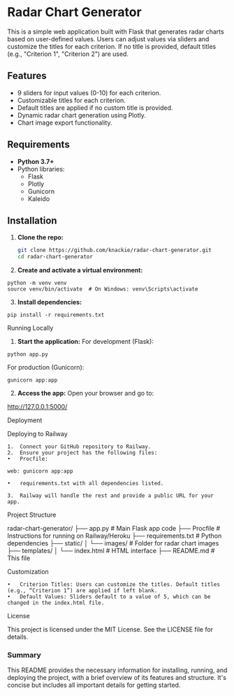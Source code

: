 # Radar Chart Generator

This is a simple web application built with Flask that generates radar charts based on user-defined values. Users can adjust values via sliders and customize the titles for each criterion. If no title is provided, default titles (e.g., "Criterion 1", "Criterion 2") are used.

## Features

- 9 sliders for input values (0-10) for each criterion.
- Customizable titles for each criterion.
- Default titles are applied if no custom title is provided.
- Dynamic radar chart generation using Plotly.
- Chart image export functionality.

## Requirements

- **Python 3.7+**
- Python libraries:
  - Flask
  - Plotly
  - Gunicorn
  - Kaleido

## Installation

1. **Clone the repo:**

   ```bash
   git clone https://github.com/knackie/radar-chart-generator.git
   cd radar-chart-generator
   ```

2.	**Create and activate a virtual environment:**

```
python -m venv venv
source venv/bin/activate  # On Windows: venv\Scripts\activate
```

3.	**Install dependencies:**

`pip install -r requirements.txt`



Running Locally

1.	**Start the application:**
For development (Flask):

`python app.py`

For production (Gunicorn):

`gunicorn app:app`


2.	**Access the app:**
Open your browser and go to:

http://127.0.0.1:5000/



Deployment

Deploying to Railway

	1.	Connect your GitHub repository to Railway.
	2.	Ensure your project has the following files:
	•	Procfile:

`web: gunicorn app:app`


	•	requirements.txt with all dependencies listed.

	3.	Railway will handle the rest and provide a public URL for your app.

Project Structure

radar-chart-generator/
├── app.py                   # Main Flask app code
├── Procfile                 # Instructions for running on Railway/Heroku
├── requirements.txt         # Python dependencies
├── static/
│   └── images/              # Folder for radar chart images
├── templates/
│   └── index.html           # HTML interface
├── README.md                # This file

Customization

	•	Criterion Titles: Users can customize the titles. Default titles (e.g., “Criterion 1”) are applied if left blank.
	•	Default Values: Sliders default to a value of 5, which can be changed in the index.html file.

License

This project is licensed under the MIT License. See the LICENSE file for details.

### Summary

This README provides the necessary information for installing, running, and deploying the project, with a brief overview of its features and structure. It's concise but includes all important details for getting started.
